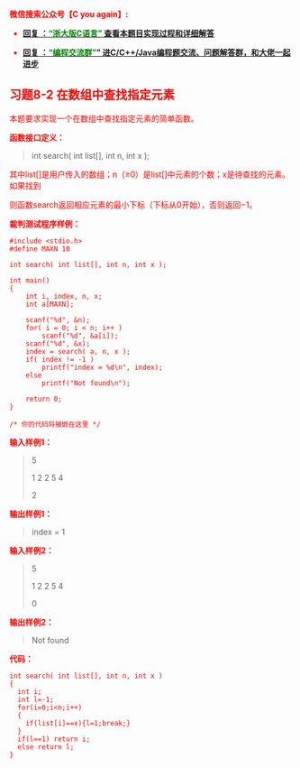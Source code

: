 
<font color='red'> **微信搜索公众号【C you again】:**

- [**回复 ：<font color='green'>“浙大版C语言”</font> 查看本题目实现过程和详细解答** ](  http://gzh.cyouagain.cn/) 
 
- [ **回复 ：<font color='green'>“编程交流群”</font>” 进C/C++/Java编程题交流、问题解答群，和大佬一起进步**  ](  http://cyouagain.cn/    ) 


## 习题8-2 在数组中查找指定元素

本题要求实现一个在数组中查找指定元素的简单函数。

**函数接口定义：**

> int search( int list[], int n, int x );

其中list[]是用户传入的数组；n（≥0）是list[]中元素的个数；x是待查找的元素。如果找到

则函数search返回相应元素的最小下标（下标从0开始），否则返回−1。

**裁判测试程序样例：**

    #include <stdio.h>
    #define MAXN 10
    
    int search( int list[], int n, int x );
    
    int main()
    {
        int i, index, n, x;
        int a[MAXN];
    
        scanf("%d", &n);
        for( i = 0; i < n; i++ )
            scanf("%d", &a[i]);
        scanf("%d", &x);
        index = search( a, n, x );
        if( index != -1 )
            printf("index = %d\n", index);
        else
            printf("Not found\n");
    
        return 0;
    }
    
    /* 你的代码将被嵌在这里 */

**输入样例1：**

> 5 
>
> 1 2 2 5 4
>
>  2

**输出样例1：**

> index = 1

**输入样例2：**

> 5 
>
> 1 2 2 5 4 
>
> 0

**输出样例2：**

> Not found

**代码：**

```
int search( int list[], int n, int x )
{
  int i;
  int l=-1;
  for(i=0;i<n;i++)
  {
    if(list[i]==x){l=1;break;}
  }
  if(l==1) return i;
  else return l;
}
```



